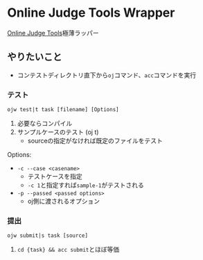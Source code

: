 # Online Judge Tools Wrapper

[Online Judge Tools](https://github.com/online-judge-tools/oj/blob/master/README.ja.md)極薄ラッパー

## やりたいこと

* コンテストディレクトリ直下から`oj`コマンド、`acc`コマンドを実行

### テスト

`ojw test|t task [filename] [Options]`

1. 必要ならコンパイル
1. サンプルケースのテスト (oj t)
    * sourceの指定がなければ既定のファイルをテスト

Options:

* `-c --case <casename>`
    - テストケースを指定
    - `-c 1`と指定すれば`sample-1`がテストされる
* `-p --passed <passed options>`
    - oj側に渡されるオプション

### 提出

`ojw submit|s task [source]`

1. `cd {task} && acc submit`とほぼ等価

